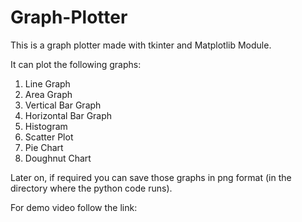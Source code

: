 # Graph-Plotter

This is a graph plotter made with tkinter and Matplotlib Module.

It can plot the following graphs:
1. Line Graph
2. Area Graph
3. Vertical Bar Graph
4. Horizontal Bar Graph
5. Histogram 
6. Scatter Plot
7. Pie Chart
8. Doughnut Chart

Later on, if required you can save those graphs in png format (in the directory where the python code runs).

For demo video follow the link: 